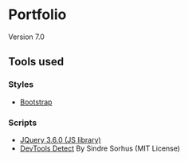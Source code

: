 # Portfolio
Version 7.0

## Tools used

### Styles
- [Bootstrap](https://getbootstrap.com/)

### Scripts
- [JQuery 3.6.0 (JS library)](https://jquery.com/)
- [DevTools Detect](https://github.com/sindresorhus/devtools-detect/blob/main/index.js) By Sindre Sorhus (MIT License)